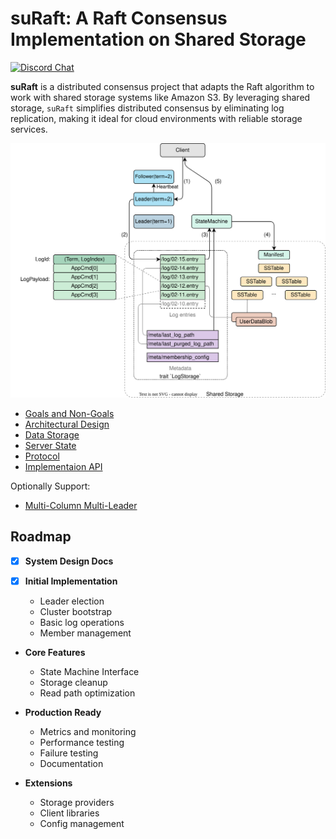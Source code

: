 # suRaft: A Raft Consensus Implementation on Shared Storage


[![Discord Chat](https://img.shields.io/discord/1306128478331998298?logo=discord)](https://discord.gg/dPDDCyytkN)

**suRaft** is a distributed consensus project that adapts the Raft algorithm to work with shared storage systems like Amazon S3. By leveraging shared storage, `suRaft` simplifies distributed consensus by eliminating log replication, making it ideal for cloud environments with reliable storage services.

![](rfcs/assets/architecture.drawio.svg)

- [Goals and Non-Goals](rfcs/0001-goals.md)
- [Architectural Design](rfcs/0002-arch.md)
- [Data Storage](rfcs/0003-data-storage.md)
- [Server State](rfcs/0004-server-state.md)
- [Protocol](rfcs/0005-protocol.md)
- [Implementaion API](rfcs/0006-implementation-api.md)


Optionally Support:

- [Multi-Column Multi-Leader](rfcs/0099-multi-leader.md)


## Roadmap

- [x] **System Design Docs**

- [x] **Initial Implementation**
    - Leader election
    - Cluster bootstrap
    - Basic log operations
    - Member management


- **Core Features**
    - State Machine Interface
    - Storage cleanup
    - Read path optimization

- **Production Ready**
    - Metrics and monitoring
    - Performance testing
    - Failure testing
    - Documentation

- **Extensions**
    - Storage providers
    - Client libraries
    - Config management
